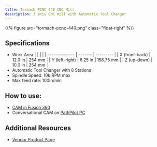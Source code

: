 ```yaml
---
title: Tormach PCNC 440 CNC Mill
description: 3 axis CNC mill with Automatic Tool Changer
---
```


{{% figure src="tormach-pcnc-440.png" class="float-right" %}}

## Specifications
- Work Area
|                |         |           |
| -------------- | ------- | --------- |
| X (front-back) | 12.0 in | 254 mm    |
| Y (left-right) | 6.25 in | 158.75 mm |
| Z (up-down)    | 10.0 in | 254 mm    |
- Automatic Tool Changer with 8 Stations
- Spindle Speed: 10k RPM max
- Max feed rate: 100in/min

## How to use:
- [CAM in Fusion 360](/guides/cam-intro-fusion-360/)
- Conversational CAM on [PathPilot PC](https://hub.pathpilot.com/)

## Additional Resources
- [Vendor Product Page][1]

[1]: https://tormach.com/machines/mills/pcnc-440.html